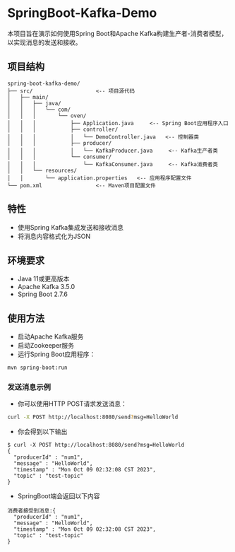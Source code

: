 # SpringBoot-Kafka-Demo

本项目旨在演示如何使用Spring Boot和Apache Kafka构建生产者-消费者模型，以实现消息的发送和接收。

## 项目结构
    spring-boot-kafka-demo/
    ├── src/                    <-- 项目源代码
    │   ├── main/
    │   │   ├── java/
    │   │   │   └── com/
    │   │   │       └── oven/
    │   │   │           ├── Application.java     <-- Spring Boot应用程序入口
    │   │   │           ├── controller/
    │   │   │           │   └── DemoController.java   <-- 控制器类
    │   │   │           ├── producer/
    │   │   │           │   └── KafkaProducer.java     <-- Kafka生产者类
    │   │   │           └── consumer/
    │   │   │               └── KafkaConsumer.java     <-- Kafka消费者类
    │   │   └── resources/
    │   │       └── application.properties   <-- 应用程序配置文件
    └── pom.xml                 <-- Maven项目配置文件
## 特性
- 使用Spring Kafka集成发送和接收消息
- 将消息内容格式化为JSON

## 环境要求
- Java 11或更高版本
- Apache Kafka 3.5.0
- Spring Boot 2.7.6

## 使用方法
- 启动Apache Kafka服务
- 启动Zookeeper服务
- 运行Spring Boot应用程序：
```bash
mvn spring-boot:run
```

### 发送消息示例
- 你可以使用HTTP POST请求发送消息：
```bash
curl -X POST http://localhost:8080/send?msg=HelloWorld
```
- 你会得到以下输出
```
$ curl -X POST http://localhost:8080/send?msg=HelloWorld
{
  "producerId" : "num1",
  "message" : "HelloWorld",
  "timestamp" : "Mon Oct 09 02:32:08 CST 2023",
  "topic" : "test-topic"
}
```
- SpringBoot端会返回以下内容
```
消费者接受到消息:{
  "producerId" : "num1",
  "message" : "HelloWorld",
  "timestamp" : "Mon Oct 09 02:32:08 CST 2023",
  "topic" : "test-topic"
}
```





